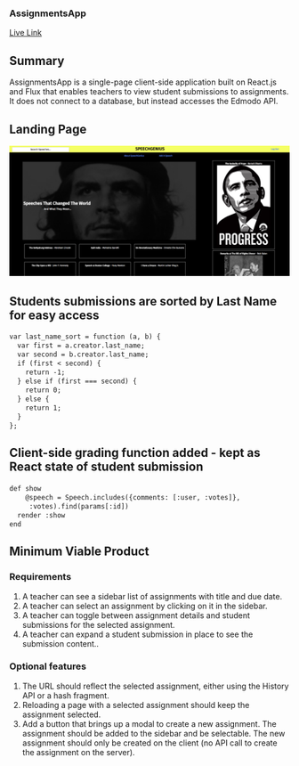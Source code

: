 ### AssignmentsApp

[Live Link](http://assignmentapp.herokuapp.com/)

## Summary

AssignmentsApp is a single-page client-side application built on React.js and Flux that enables teachers to view student submissions to assignments. It does not connect to a database, but instead accesses the Edmodo API.

## Landing Page

![Landing Page](https://github.com/parikhshiv/SpeechGenius/blob/master/docs/screenshots/landing.png)

## Students submissions are sorted by Last Name for easy access

```
var last_name_sort = function (a, b) {
  var first = a.creator.last_name;
  var second = b.creator.last_name;
  if (first < second) {
    return -1;
  } else if (first === second) {
    return 0;
  } else {
    return 1;
  }
};
```

## Client-side grading function added - kept as React state of student submission

```
def show
    @speech = Speech.includes({comments: [:user, :votes]},
     :votes).find(params[:id])
  render :show
end
```

## Minimum Viable Product

### Requirements
1. A teacher can see a sidebar list of assignments with title and due date.
2. A teacher can select an assignment by clicking on it in the sidebar.
3. A teacher can toggle between assignment details and student submissions for the
selected assignment.
4. A teacher can expand a student submission in place to see the submission content..

### Optional features
1. The URL should reflect the selected assignment, either using the History API or a hash
fragment.
2. Reloading a page with a selected assignment should keep the assignment selected.
3. Add a button that brings up a modal to create a new assignment. The assignment should
be added to the sidebar and be selectable. The new assignment should only be created
on the client (no API call to create the assignment on the server).

